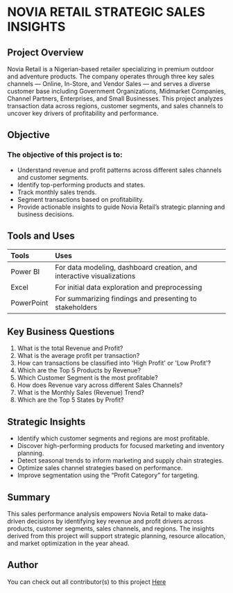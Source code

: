 # **NOVIA RETAIL STRATEGIC SALES INSIGHTS**
 

## **Project Overview**

Novia Retail is a Nigerian-based retailer specializing in premium outdoor and adventure products. The company operates through three key sales channels — Online, In-Store, and Vendor Sales — and serves a diverse customer base including Government Organizations, Midmarket Companies, Channel Partners, Enterprises, and Small Businesses. This project analyzes transaction data across regions, customer segments, and sales channels to uncover key drivers of profitability and performance.

## **Objective**
### The objective of this project is to:

- Understand revenue and profit patterns across different sales channels and customer segments.
- Identify top-performing products and states.
- Track monthly sales trends.
- Segment transactions based on profitability.
- Provide actionable insights to guide Novia Retail’s strategic planning and business decisions.

## **Tools and Uses**

| Tools | Uses |
|:-|:-|
| Power BI | For data modeling, dashboard creation, and interactive visualizations |
| Excel | For initial data exploration and preprocessing |
| PowerPoint | For summarizing findings and presenting to stakeholders |

## **Key Business Questions**

1. What is the total Revenue and Profit?
2. What is the average profit per transaction?
3. How can transactions be classified into 'High Profit' or 'Low Profit'?
4. Which are the Top 5 Products by Revenue?
5. Which Customer Segment is the most profitable?
6. How does Revenue vary across different Sales Channels?
7. What is the Monthly Sales (Revenue) Trend?
8. Which are the Top 5 States by Profit?

## **Strategic Insights**

- Identify which customer segments and regions are most profitable.
- Discover high-performing products for focused marketing and inventory planning.
- Detect seasonal trends to inform marketing and supply chain strategies.
- Optimize sales channel strategies based on performance.
- Improve segmentation using the “Profit Category” for targeting.

## **Summary**

This sales performance analysis empowers Novia Retail to make data-driven decisions by identifying key revenue and profit drivers across products, customer segments, sales channels, and regions. The insights derived from this project will support strategic planning, resource allocation, and market optimization in the year ahead.

## **Author**

You can check out all contributor(s) to this project [Here](AUTHORS)
